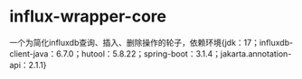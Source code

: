 # influx-wrapper-core
一个为简化influxdb查询、插入、删除操作的轮子，依赖环境{jdk：17；influxdb-client-java：6.7.0；hutool：5.8.22；spring-boot：3.1.4；jakarta.annotation-api：2.1.1}
